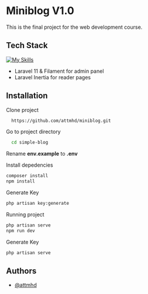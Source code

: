 
# Miniblog V1.0

This is the final project for the web development course.

## Tech Stack

[![My Skills](https://skillicons.dev/icons?i=laravel,mysql,vite,tailwind)](https://skillicons.dev)

- Laravel 11 & Filament for admin panel
- Laravel Inertia for reader pages

## Installation

Clone project

```bash
  https://github.com/attmhd/miniblog.git
```
Go to project directory

```bash
  cd simple-blog
```
Rename **env.example** to **.env**

Install depedencies

```bash
composer install
npm install
```
Generate Key

```bash
php artisan key:generate
```    

Running project

```bash
php artisan serve
npm run dev
```    

Generate Key

```bash
php artisan serve
```    
    
## Authors

- [@attmhd](https://github.com/attnmhd/)